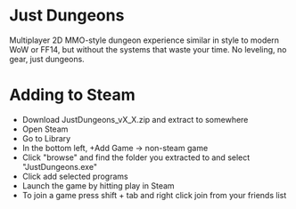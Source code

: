 # Just Dungeons

Multiplayer 2D MMO-style dungeon experience similar in style to modern WoW or FF14, but without the systems that waste your time.
No leveling, no gear, just dungeons.

# Adding to Steam
- Download JustDungeons_vX_X.zip and extract to somewhere
- Open Steam
- Go to Library
- In the bottom left, +Add Game -> non-steam game
- Click "browse" and find the folder you extracted to and select "JustDungeons.exe"
- Click add selected programs
- Launch the game by hitting play in Steam
- To join a game press shift + tab and right click join from your friends list
